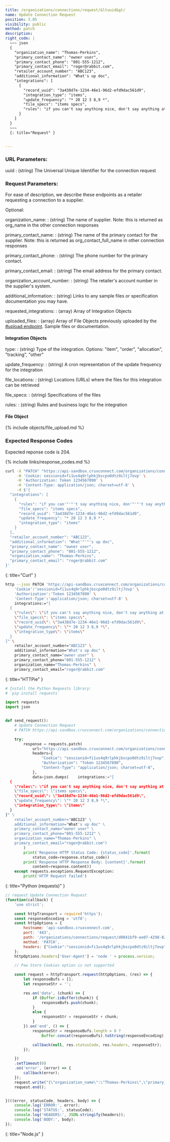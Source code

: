 ```yaml
---
title: /organizations/connections/request/&ltuuid&gt/
name: Update Connection Request
position: 3.05
visibility: public
method: patch
description:
right_code: |
  ~~~ json
  {
    "organization_name": "Thomas-Perkins",
    "primary_contact_name": "owner user",
    "primary_contact_phone": "801-555-1212",
    "primary_contact_email": "roger@rabbit.com",
    "retailer_account_number": "ABC123",
    "additional_information": "What's up doc",
    "integrations": [
      {
        "record_uuid": "3a438d7e-1234-46e1-96d2-efd9dac561d9",
        "integration_type": "items",
        "update_frequency": "* 20 12 3 8,9 *",
        "file_specs": "items specs",
        "rules": "if you can't say anything nice, don't say anything at all"
      }
    ]
  }
  ~~~
  {: title="Request" }


---
```

### URL Parameters:

uuid
: (string) The Universal Unique Identifier for the connection request

### Request Parameters:

For ease of description, we describe these endpoints as a retailer requesting a connection to a supplier.

Optional:

organization_name:
: (string) The name of supplier.  Note: this is returned as org_name in the other connection responses

primary_contact_name:
: (string) The name of the primary contact for the supplier. Note: this is returned as org_contact_full_name in other connection responses

primary_contact_phone:
: (string) The phone number for the primary contact.

primary_contact_email:
: (string) The email address for the primary contact.

organization_account_number:
: (string) The retailer's account number in the supplier's system.

additional_information:
: (string) Links to any sample files or specification documentation you may have.

requested_integrations:
: (array) Array of Integration Objects

uploaded_files:
: (array) Array of File Objects previously uploaded by the [#upload endpoint](#filesupload). Sample files or documentation.

<!-- task-github-127 Create Integration include file -->

#### Integration Objects
type:
: (string) Type of the integration. Options: "item", "order", "allocation", "tracking", "other"

update_frequency:
: (string) A cron representation of the update frequency for the integration

file_locations:
: (string) Locations (URLs) where the files for this integration can be retrieved

file_specs:
: (string) Specifications of the files

rules:
: (string) Rules and business logic for the integration

<!-- task-github-127 Create File include file -->

#### File Object

{% include objects/file_upload.md %}

### Expected Response Codes

Expected reponse code is 204.


{% include links/response_codes.md %}


~~~ bash
curl -X "PATCH" "https://api-sandbox.cruxconnect.com/organizations/connections/request/d0041bf9-ee07-4298-8298-26eee419db2d/" \
     -H 'Cookie: sessionid=fi1us4q9rlphkjbscpo0dtz9iltj7ovp' \
     -H 'Authorization: Token 1234567890' \
     -H 'Content-Type: application/json; charset=utf-8' \
     -d $'{
  "integrations": [
    {
      "rules": "if you can'"'"'t say anything nice, don'"'"'t say anything at all",
      "file_specs": "items specs",
      "record_uuid": "3a438d7e-1234-46e1-96d2-efd9dac561d9",
      "update_frequency": "* 20 12 3 8,9 *",
      "integration_type": "items"
    }
  ],
  "retailer_account_number": "ABC123",
  "additional_information": "What'"'"'s up doc",
  "primary_contact_name": "owner user",
  "primary_contact_phone": "801-555-1212",
  "organization_name": "Thomas-Perkins",
  "primary_contact_email": "roger@rabbit.com"
}'

~~~
{: title="Curl" }

~~~ bash
http --json PATCH 'https://api-sandbox.cruxconnect.com/organizations/connections/request/d0041bf9-ee07-4298-8298-26eee419db2d/' \
    'Cookie':'sessionid=fi1us4q9rlphkjbscpo0dtz9iltj7ovp' \
    'Authorization':'Token 1234567890' \
    'Content-Type':'application/json; charset=utf-8' \
    integrations:="[
  {
    \"rules\": \"if you can't say anything nice, don't say anything at all\",
    \"file_specs\": \"items specs\",
    \"record_uuid\": \"3a438d7e-1234-46e1-96d2-efd9dac561d9\",
    \"update_frequency\": \"* 20 12 3 8,9 *\",
    \"integration_type\": \"items\"
  }
]" \
    retailer_account_number="ABC123" \
    additional_information="What's up doc" \
    primary_contact_name="owner user" \
    primary_contact_phone="801-555-1212" \
    organization_name="Thomas-Perkins" \
    primary_contact_email="roger@rabbit.com"

~~~
{: title="HTTPie" }

~~~ python
# Install the Python Requests library:
# `pip install requests`

import requests
import json


def send_request():
    # Update Connection Request
    # PATCH https://api-sandbox.cruxconnect.com/organizations/connections/request/d0041bf9-ee07-4298-8298-26eee419db2d/

    try:
        response = requests.patch(
            url="https://api-sandbox.cruxconnect.com/organizations/connections/request/d0041bf9-ee07-4298-8298-26eee419db2d/",
            headers={
                "Cookie": "sessionid=fi1us4q9rlphkjbscpo0dtz9iltj7ovp",
                "Authorization": "Token 1234567890",
                "Content-Type": "application/json; charset=utf-8",
            },
            data=json.dumps(    integrations:="[
  {
    \"rules\": \"if you can't say anything nice, don't say anything at all\",
    \"file_specs\": \"items specs\",
    \"record_uuid\": \"3a438d7e-1234-46e1-96d2-efd9dac561d9\",
    \"update_frequency\": \"* 20 12 3 8,9 *\",
    \"integration_type\": \"items\"
  }
]" \
    retailer_account_number="ABC123" \
    additional_information="What's up doc" \
    primary_contact_name="owner user" \
    primary_contact_phone="801-555-1212" \
    organization_name="Thomas-Perkins" \
    primary_contact_email="roger@rabbit.com")
        )
        print('Response HTTP Status Code: {status_code}'.format(
            status_code=response.status_code))
        print('Response HTTP Response Body: {content}'.format(
            content=response.content))
    except requests.exceptions.RequestException:
        print('HTTP Request failed')

~~~
{: title="Python (requests)" }

~~~ javascript
// request Update Connection Request
(function(callback) {
    'use strict';

    const httpTransport = require('https');
    const responseEncoding = 'utf8';
    const httpOptions = {
        hostname: 'api-sandbox.cruxconnect.com',
        port: '443',
        path: '/organizations/connections/request/d0041bf9-ee07-4298-8298-26eee419db2d/',
        method: 'PATCH',
        headers: {"Cookie":"sessionid=fi1us4q9rlphkjbscpo0dtz9iltj7ovp","Authorization":"Token 1234567890","Content-Type":"application/json; charset=utf-8"}
    };
    httpOptions.headers['User-Agent'] = 'node ' + process.version;

    // Paw Store Cookies option is not supported

    const request = httpTransport.request(httpOptions, (res) => {
        let responseBufs = [];
        let responseStr = '';

        res.on('data', (chunk) => {
            if (Buffer.isBuffer(chunk)) {
                responseBufs.push(chunk);
            }
            else {
                responseStr = responseStr + chunk;
            }
        }).on('end', () => {
            responseStr = responseBufs.length > 0 ?
                Buffer.concat(responseBufs).toString(responseEncoding) : responseStr;

            callback(null, res.statusCode, res.headers, responseStr);
        });

    })
    .setTimeout(0)
    .on('error', (error) => {
        callback(error);
    });
    request.write("{\"organization_name\":\"Thomas-Perkins\",\"primary_contact_name\":\"owner user\",\"primary_contact_phone\":\"801-555-1212\",\"primary_contact_email\":\"roger@rabbit.com\",\"retailer_account_number\":\"ABC123\",\"additional_information\":\"What's up doc\",\"integrations\":[{\"record_uuid\":\"3a438d7e-1234-46e1-96d2-efd9dac561d9\",\"integration_type\":\"items\",\"update_frequency\":\"* 20 12 3 8,9 *\",\"file_specs\":\"items specs\",\"rules\":\"if you can't say anything nice, don't say anything at all\"}]}")
    request.end();


})((error, statusCode, headers, body) => {
    console.log('ERROR:', error);
    console.log('STATUS:', statusCode);
    console.log('HEADERS:', JSON.stringify(headers));
    console.log('BODY:', body);
});

~~~
{: title="Node.js" }

